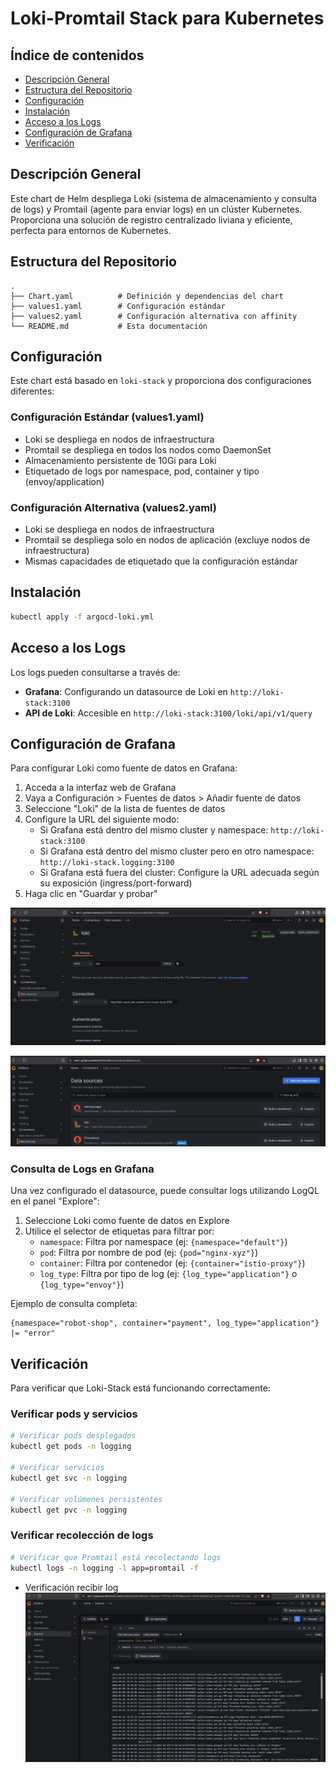 # Loki-Promtail Stack para Kubernetes

## Índice de contenidos
* [Descripción General](#descripcion)
* [Estructura del Repositorio](#estructura)
* [Configuración](#configuracion)
* [Instalación](#instalacion)
* [Acceso a los Logs](#acceso)
* [Configuración de Grafana](#grafana)
* [Verificación](#verificacion)

<a name="descripcion"></a>
## Descripción General
Este chart de Helm despliega Loki (sistema de almacenamiento y consulta de logs) y Promtail (agente para enviar logs) en un clúster Kubernetes. Proporciona una solución de registro centralizado liviana y eficiente, perfecta para entornos de Kubernetes.

<a name="estructura"></a>
## Estructura del Repositorio
```
.
├── Chart.yaml          # Definición y dependencias del chart
├── values1.yaml        # Configuración estándar
├── values2.yaml        # Configuración alternativa con affinity
└── README.md           # Esta documentación
```

<a name="configuracion"></a>
## Configuración
Este chart está basado en `loki-stack` y proporciona dos configuraciones diferentes:

### Configuración Estándar (values1.yaml)
- Loki se despliega en nodos de infraestructura
- Promtail se despliega en todos los nodos como DaemonSet
- Almacenamiento persistente de 10Gi para Loki
- Etiquetado de logs por namespace, pod, container y tipo (envoy/application)

### Configuración Alternativa (values2.yaml)
- Loki se despliega en nodos de infraestructura
- Promtail se despliega solo en nodos de aplicación (excluye nodos de infraestructura)
- Mismas capacidades de etiquetado que la configuración estándar

<a name="instalacion"></a>
## Instalación

```bash
kubectl apply -f argocd-loki.yml
```

<a name="acceso"></a>
## Acceso a los Logs

Los logs pueden consultarse a través de:

- **Grafana**: Configurando un datasource de Loki en `http://loki-stack:3100`
- **API de Loki**: Accesible en `http://loki-stack:3100/loki/api/v1/query`

<a name="grafana"></a>
## Configuración de Grafana

Para configurar Loki como fuente de datos en Grafana:

1. Acceda a la interfaz web de Grafana
2. Vaya a Configuración > Fuentes de datos > Añadir fuente de datos
3. Seleccione "Loki" de la lista de fuentes de datos
4. Configure la URL del siguiente modo:
   - Si Grafana está dentro del mismo cluster y namespace: `http://loki-stack:3100`
   - Si Grafana está dentro del mismo cluster pero en otro namespace: `http://loki-stack.logging:3100`
   - Si Grafana está fuera del cluster: Configure la URL adecuada según su exposición (ingress/port-forward)
5. Haga clic en "Guardar y probar"

![Arquitectura](https://github.com/Andherson333333/robot-shop/blob/master/Infrastructure-cloud-EKS/infra-node/Loki-stack/imagenes/loki-system-3.png)

![Arquitectura](https://github.com/Andherson333333/robot-shop/blob/master/Infrastructure-cloud-EKS/infra-node/Loki-stack/imagenes/loki-system-2.png)

### Consulta de Logs en Grafana

Una vez configurado el datasource, puede consultar logs utilizando LogQL en el panel "Explore":

1. Seleccione Loki como fuente de datos en Explore
2. Utilice el selector de etiquetas para filtrar por:
   - `namespace`: Filtra por namespace (ej: `{namespace="default"}`)
   - `pod`: Filtra por nombre de pod (ej: `{pod="nginx-xyz"}`)
   - `container`: Filtra por contenedor (ej: `{container="istio-proxy"}`)
   - `log_type`: Filtra por tipo de log (ej: `{log_type="application"}` o `{log_type="envoy"}`)

Ejemplo de consulta completa:
```
{namespace="robot-shop", container="payment", log_type="application"} |= "error"
```

<a name="verificacion"></a>
## Verificación

Para verificar que Loki-Stack está funcionando correctamente:

### Verificar pods y servicios
```bash
# Verificar pods desplegados
kubectl get pods -n logging

# Verificar servicios
kubectl get svc -n logging

# Verificar volúmenes persistentes
kubectl get pvc -n logging
```

### Verificar recolección de logs
```bash
# Verificar que Promtail está recolectando logs
kubectl logs -n logging -l app=promtail -f
```
- Verificación recibir log
![Arquitectura](https://github.com/Andherson333333/robot-shop/blob/master/Infrastructure-cloud-EKS/infra-node/Loki-stack/imagenes/loki-system-1.png)



